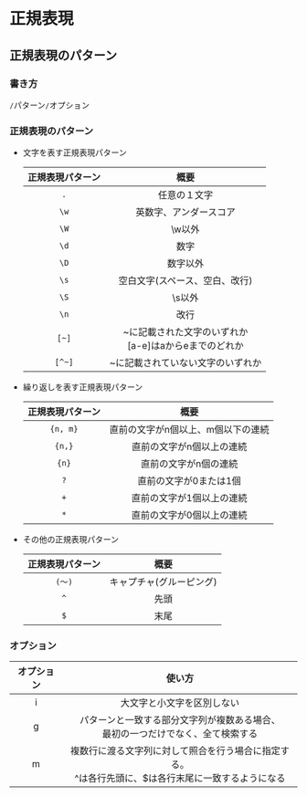 # 正規表現



## 正規表現のパターン



### 書き方

`/`パターン`/`オプション



### 正規表現のパターン

* 文字を表す正規表現パターン

  | 正規表現パターン |                           概要                            |
  | :--------------: | :-------------------------------------------------------: |
  |       `.`        |                       任意の１文字                        |
  |       `\w`       |                  英数字、アンダースコア                   |
  |       `\W`       |                          \w以外                           |
  |       `\d`       |                           数字                            |
  |       `\D`       |                         数字以外                          |
  |       `\s`       |              空白文字(スペース、空白、改行)               |
  |       `\S`       |                          \s以外                           |
  |       `\n`       |                           改行                            |
  |      `[~]`       | ~に記載された文字のいずれか<br/>[a-e]はaからeまでのどれか |
  |      `[^~]`      |             ~に記載されていない文字のいずれか             |

* 繰り返しを表す正規表現パターン

  | 正規表現パターン |                概要                |
  | :--------------: | :--------------------------------: |
  |     `{n, m}`     | 直前の文字がn個以上、m個以下の連続 |
  |      `{n,}`      |     直前の文字がn個以上の連続      |
  |      `{n}`       |       直前の文字がn個の連続        |
  |       `?`        |       直前の文字が0または1個       |
  |       `+`        |     直前の文字が1個以上の連続      |
  |       `*`        |     直前の文字が0個以上の連続      |

* その他の正規表現パターン

  | 正規表現パターン |           概要           |
  | :--------------: | :----------------------: |
  |      `(〜)`      | キャプチャ(グルーピング) |
  |       `^`        |           先頭           |
  |       `$`        |           末尾           |



### オプション

| オプション |                            使い方                            |
| :--------: | :----------------------------------------------------------: |
|     i      |                  大文字と小文字を区別しない                  |
|     g      | パターンと一致する部分文字列が複数ある場合、<br/>最初の一つだけでなく、全て検索する |
|     m      | 複数行に渡る文字列に対して照合を行う場合に指定する。<br/>^は各行先頭に、$は各行末尾に一致するようになる |







